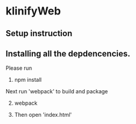 # klinifyWeb

## Setup instruction 

## Installing all the depdencencies. 

Please run 

1. npm install

Next run 'webpack' to build and package

2. webpack 

3. Then open 'index.html' 



